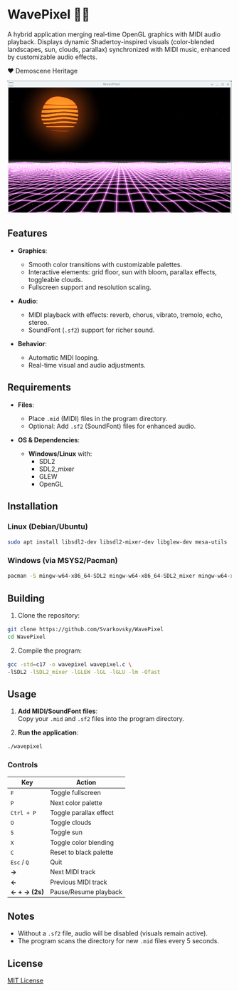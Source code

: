 
# WavePixel 🔮✨

A hybrid application merging real-time OpenGL graphics with MIDI audio playback. Displays dynamic Shadertoy-inspired visuals (color-blended landscapes, sun, clouds, parallax) synchronized with MIDI music, enhanced by customizable audio effects.

❤️ Demoscene Heritage

![Preview](wavepixel.gif)

## Features

- **Graphics**:  
  - Smooth color transitions with customizable palettes.  
  - Interactive elements: grid floor, sun with bloom, parallax effects, toggleable clouds.  
  - Fullscreen support and resolution scaling.  

- **Audio**:  
  - MIDI playback with effects: reverb, chorus, vibrato, tremolo, echo, stereo.  
  - SoundFont (`.sf2`) support for richer sound.  

- **Behavior**:  
  - Automatic MIDI looping.  
  - Real-time visual and audio adjustments.  

## Requirements

- **Files**:  
  - Place `.mid` (MIDI) files in the program directory.  
  - Optional: Add `.sf2` (SoundFont) files for enhanced audio.  

- **OS & Dependencies**:  
  - **Windows/Linux** with:  
    - SDL2  
    - SDL2_mixer  
    - GLEW  
    - OpenGL  

## Installation

### Linux (Debian/Ubuntu)
```bash
sudo apt install libsdl2-dev libsdl2-mixer-dev libglew-dev mesa-utils
```

### Windows (via MSYS2/Pacman)
```bash
pacman -S mingw-w64-x86_64-SDL2 mingw-w64-x86_64-SDL2_mixer mingw-w64-x86_64-glew
```

## Building

1. Clone the repository:
```bash
git clone https://github.com/Svarkovsky/WavePixel
cd WavePixel
```

2. Compile the program:
```bash
gcc -std=c17 -o wavepixel wavepixel.c \
-lSDL2 -lSDL2_mixer -lGLEW -lGL -lGLU -lm -Ofast
```

## Usage

1. **Add MIDI/SoundFont files**:  
   Copy your `.mid` and `.sf2` files into the program directory.  

2. **Run the application**:  
```bash
./wavepixel
```

### Controls

| Key           | Action                          |
|---------------|---------------------------------|
| `F`           | Toggle fullscreen               |
| `P`           | Next color palette              |
| `Ctrl + P`    | Toggle parallax effect          |
| `O`           | Toggle clouds                   |
| `S`           | Toggle sun                      |
| `X`           | Toggle color blending           |
| `C`           | Reset to black palette          |
| `Esc` / `Q`   | Quit                            |
| **→**         | Next MIDI track                 |
| **←**         | Previous MIDI track             |
| **← + → (2s)**| Pause/Resume playback           |

## Notes

- Without a `.sf2` file, audio will be disabled (visuals remain active).  
- The program scans the directory for new `.mid` files every 5 seconds.  

## License

[MIT License](LICENSE)
